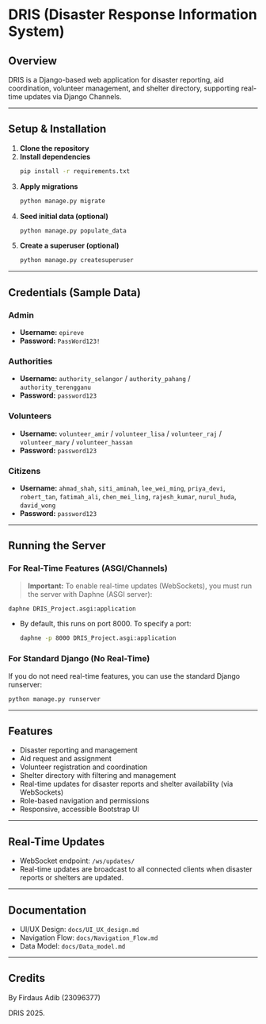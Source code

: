 # DRIS (Disaster Response Information System)

## Overview

DRIS is a Django-based web application for disaster reporting, aid coordination, volunteer management, and shelter directory, supporting real-time updates via Django Channels.

---

## Setup & Installation

1. **Clone the repository**
2. **Install dependencies**
   ```bash
   pip install -r requirements.txt
   ```
3. **Apply migrations**
   ```bash
   python manage.py migrate
   ```
4. **Seed initial data (optional)**
   ```bash
   python manage.py populate_data
   ```
5. **Create a superuser (optional)**
   ```bash
   python manage.py createsuperuser
   ```

---

## Credentials (Sample Data)

### Admin
- **Username:** `epireve`
- **Password:** `PassWord123!`

### Authorities
- **Username:** `authority_selangor` / `authority_pahang` / `authority_terengganu`
- **Password:** `password123`

### Volunteers
- **Username:** `volunteer_amir` / `volunteer_lisa` / `volunteer_raj` / `volunteer_mary` / `volunteer_hassan`
- **Password:** `password123`

### Citizens
- **Username:** `ahmad_shah`, `siti_aminah`, `lee_wei_ming`, `priya_devi`, `robert_tan`, `fatimah_ali`, `chen_mei_ling`, `rajesh_kumar`, `nurul_huda`, `david_wong`
- **Password:** `password123`

---

## Running the Server

### For Real-Time Features (ASGI/Channels)

> **Important:** To enable real-time updates (WebSockets), you must run the server with Daphne (ASGI server):

```bash
daphne DRIS_Project.asgi:application
```

- By default, this runs on port 8000. To specify a port:
  ```bash
  daphne -p 8000 DRIS_Project.asgi:application
  ```

### For Standard Django (No Real-Time)

If you do not need real-time features, you can use the standard Django runserver:

```bash
python manage.py runserver
```

---

## Features

- Disaster reporting and management
- Aid request and assignment
- Volunteer registration and coordination
- Shelter directory with filtering and management
- Real-time updates for disaster reports and shelter availability (via WebSockets)
- Role-based navigation and permissions
- Responsive, accessible Bootstrap UI

---

## Real-Time Updates

- WebSocket endpoint: `/ws/updates/`
- Real-time updates are broadcast to all connected clients when disaster reports or shelters are updated.

---

## Documentation

- UI/UX Design: `docs/UI_UX_design.md`
- Navigation Flow: `docs/Navigation_Flow.md`
- Data Model: `docs/Data_model.md`

---

## Credits

By Firdaus Adib (23096377)

DRIS 2025.
